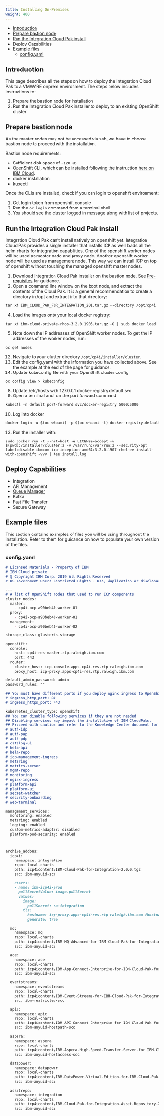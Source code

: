 ```yaml
---
title: Installing On-Premises
weight: 400
---
```


- [Introduction](#introduction)
- [Prepare bastion node](#prepare-bastion-node)
- [Run the Integration Cloud Pak install](#run-the-integration-cloud-pak-install)
- [Deploy Capabilities](#deploy-capabilities)
- [Example files](#example-files)
  - [config.yaml](#configyaml)

## Introduction

This page describes all the steps on how to deploy the Integration Cloud Pak to a VMWARE onprem environment. The steps below includes instructions to:
1. Prepare the bastion node for installation
2. Run the Integration Cloud Pak installer to deploy to an existing OpenShift cluster


## Prepare bastion node

As the master nodes may not be accessed via ssh, we have to choose bastion node to proceed with the installation. 

Bastion node requirements:
- Sufficient disk space of `~120 GB`
- OpenShift CLI, which can be installed following the instruction [here on IBM Cloud](https://cloud.ibm.com/docs/openshift?topic=openshift-openshift-cli).
- docker installation
- kubectl

Once the CLIs are installed, check if you can login to openshift environment:

  1. Get login token from openshift console
  2. Run the `oc login` command from a terminal shell.
  3. You should see the cluster logged in message along with list of projects.


## Run the Integration Cloud Pak install

Integration Cloud Pak can’t install natively on openshift yet. Integration Cloud Pak provides a single installer that installs ICP as well loads all the helm charts for integration capabilities. One of the openshift worker nodes will be used as master node and proxy node. Another openshift worker node will be used as management node. This way we can install ICP on top of openshift without touching the managed openshift master nodes.

1. Download Integration Cloud Pak installer on the bastion node. See [Pre-requisites](../pre-reqs) for guidance.
2. Open a command line window on the boot node, and extract the contents of the Cloud Pak. It is a general recommendation to create a directory in /opt and extract into that directory:
``` md 
tar xf IBM_CLOUD_PAK_FOR_INTEGRATION_201.tar.gz --directory /opt/cp4i
```
4. Load the images onto your local docker registry:
``` md
tar xf ibm-cloud-private-rhos-3.2.0.1906.tar.gz -O | sudo docker load
```
5. Note down the IP addresses of OpenShift worker nodes. To get the IP addresses of the worker nodes, run:
``` md
oc get nodes
```
12. Navigate to your cluster directory `/opt/cp4i/installer/cluster`.
6. Edit the config.yaml with the information you have collected above. See the example at the end of the page for guidance.
7. Update kubeconfig file with your OpenShift cluster config
``` md
oc config view > kubeconfig
```

8. Update /etc/hosts with 127.0.0.1 docker-registry.default.svc
9. Open a terminal and run the port forward command
``` md
kubectl -n default port-forward svc/docker-registry 5000:5000
```
10. Log into docker
``` md
docker login -u $(oc whoami) -p $(oc whoami -t) docker-registry.default.svc:5000
```

13. Run the installer with:
  ``` 
  sudo docker run -t --net=host -e LICENSE=accept -v $(pwd):/installer/cluster:z -v /var/run:/var/run:z --security-opt label:disable ibmcom icp-inception-amd64:3.2.0.1907-rhel-ee install-with-openshift -vvv | tee install.log
  ```

## Deploy Capabilities

-  Integration
-  [API Management](../deploy-api-mgmt)
-  [Queue Manager](../deploy-queue-manager)
-  Kafka
-  Fast File Transfer
-  Secure Gateway

## Example files

This section contains examples of files you will be using throughout the installation. Refer to them for guidance on how to populate your own version of the files.


### config.yaml

``` md
# Licensed Materials - Property of IBM
# IBM Cloud private
# @ Copyright IBM Corp. 2019 All Rights Reserved
# US Government Users Restricted Rights - Use, duplication or disclosure restricted by GSA ADP Schedule Contract with IBM Corp.

---
# A list of OpenShift nodes that used to run ICP components
cluster_nodes:
  master:
    - cp4i-ocp-a90beb40-worker-01
  proxy:
    - cp4i-ocp-a90beb40-worker-01
  management:
    - cp4i-ocp-a90beb40-worker-02

storage_class: glusterfs-storage

openshift:
  console:
    host: cp4i-res-master.rtp.raleigh.ibm.com
    port: 443
  router:
    cluster_host: icp-console.apps-cp4i-res.rtp.raleigh.ibm.com
    proxy_host: icp-proxy.apps-cp4i-res.rtp.raleigh.ibm.com

default_admin_password: admin
password_rules: ""

## You must have different ports if you deploy nginx ingress to OpenShift master node
# ingress_http_port: 80
# ingress_https_port: 443

kubernetes_cluster_type: openshift
## You can disable following services if they are not needed
## Disabling services may impact the installation of IBM CloudPaks.
## Proceed with caution and refer to the Knowledge Center document for specific considerations.
# auth-idp
# auth-pap
# auth-pdp
# catalog-ui
# helm-api
# helm-repo
# icp-management-ingress
# metering
# metrics-server
# mgmt-repo
# monitoring
# nginx-ingress
# platform-api
# platform-ui
# secret-watcher
# security-onboarding
# web-terminal

management_services:
  monitoring: enabled
  metering: enabled
  logging: enabled
  custom-metrics-adapter: disabled
  platform-pod-security: enabled



archive_addons:
  icp4i:
    namespace: integration
    repo: local-charts
    path: icp4icontent/IBM-Cloud-Pak-for-Integration-2.0.0.tgz
    scc: ibm-anyuid-scc

    charts:
    - name: ibm-icp4i-prod
      pullSecretValue: image.pullSecret
      values:
        image:
          pullSecret: sa-integration
        tls:
          hostname: icp-proxy.apps-cp4i-res.rtp.raleigh.ibm.com #hostname of the ingress proxy to be configured
          generate: true

  mq:
    namespace: mq
    repo: local-charts
    path: icp4icontent/IBM-MQ-Advanced-for-IBM-Cloud-Pak-for-Integration-3.0.0.tgz
    scc: ibm-anyuid-scc

  ace:
    namespace: ace
    repo: local-charts
    path: icp4icontent/IBM-App-Connect-Enterprise-for-IBM-Cloud-Pak-for-Integration-2.0.0.tgz
    scc: ibm-anyuid-scc

  eventstreams:
    namespace: eventstreams
    repo: local-charts
    path: icp4icontent/IBM-Event-Streams-for-IBM-Cloud-Pak-for-Integration-1.3.1-for-OpenShift.tgz
    scc: ibm-restricted-scc

  apic:
    namespace: apic
    repo: local-charts
    path: icp4icontent/IBM-API-Connect-Enterprise-for-IBM-Cloud-Pak-for-Integration-1.0.1.tgz
    scc: ibm-anyuid-hostpath-scc

  aspera:
    namespace: aspera
    repo: local-charts
    path: icp4icontent/IBM-Aspera-High-Speed-Transfer-Server-for-IBM-Cloud-Pak-for-Integration-1.2.1.tgz
    scc: ibm-anyuid-hostaccess-scc

  datapower:
    namespace: datapower
    repo: local-charts
    path: icp4icontent/IBM-DataPower-Virtual-Edition-for-IBM-Cloud-Pak-for-Integration-1.0.3.tgz
    scc: ibm-anyuid-scc

  assetrepo:
    namespace: integration
    repo: local-charts
    path: icp4icontent/IBM-Cloud-Pak-for-Integration-Asset-Repository-2.0.0.tgz
    scc: ibm-anyuid-scc


```
